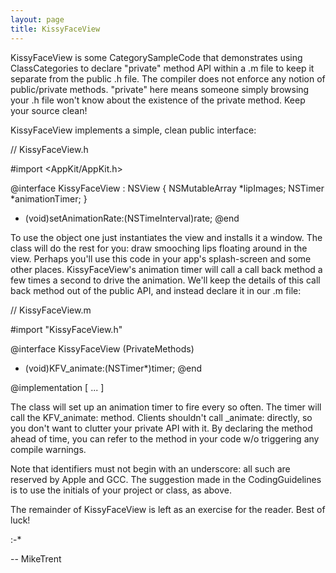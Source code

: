 ```yaml
---
layout: page
title: KissyFaceView
---
```


KissyFaceView is some CategorySampleCode that demonstrates using ClassCategories to declare "private" method API within a .m file to keep it separate from the public .h file. The compiler does not enforce any notion of  public/private methods. "private" here means someone simply browsing your .h file won't know about the existence of the private method. Keep your source clean!

KissyFaceView implements a simple, clean public interface:

    
// KissyFaceView.h

#import <AppKit/AppKit.h>

@interface KissyFaceView : NSView
{
    NSMutableArray *lipImages;
    NSTimer *animationTimer;
}
- (void)setAnimationRate:(NSTimeInterval)rate;
@end


To use the object one just instantiates the view and installs it a  window. The class will do the rest for you: draw smooching lips floating around in the view. Perhaps you'll use this code in your app's splash-screen and some other places. KissyFaceView's animation timer will call a call back method a few times a second to drive the animation. We'll keep the details of this call back method out of the public API, and instead declare it in our .m file:



    
// KissyFaceView.m

#import "KissyFaceView.h"

@interface KissyFaceView (PrivateMethods)
- (void)KFV_animate:(NSTimer*)timer;
@end

@implementation
[ ... ]


The class will set up an animation timer to fire every so often. The timer will call the KFV_animate: method. Clients shouldn't call _animate: directly, so you don't want to clutter your private API with it. By declaring the method ahead of time, you can refer to the method in your code w/o triggering any compile warnings. 

Note that identifiers must not begin with an underscore: all such are reserved by Apple and GCC. The suggestion made in the CodingGuidelines is to use the initials of your project or class, as above.

The remainder of KissyFaceView is left as an exercise for the reader. Best of luck! 

:-*

-- MikeTrent

